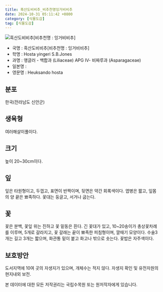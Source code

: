 ```yaml
---
title: 흑산도비비추_비추천명잉거비비추
date: 2024-10-31 05:11:42 +0800
category: [식물도감]
tag: [식물도감]
---
```




![흑산도비비추[비추천명 : 잉거비비추]](/fileUpload/plants/basic/Liliaceae/Hosta/773/773_1_th2.jpg)
- 국명 : 흑산도비비추[비추천명 : 잉거비비추]
- 학명 : Hosta yingeri S.B.Jones
- 과명 : 앵글러 - 백합과 (Liliaceae) APG Ⅳ- 비짜루과 (Asparagaceae)
- 일본명 : 
- 영문명 : Heuksando hosta


## 분포
한국(전라남도 신안군) 
## 생육형
여러해살이풀이다.
## 크기
높이 20~30cm이다.
## 잎
잎은 타원형이고, 두껍고, 표면이 반짝이며, 뒷면은 약간 회록색이다. 엽병은 짧고, 잎몸의 양 끝은 뾰족하다. 꽃대는 둥글고, 서거나 굽는다.
## 꽃
꽃은 분백, 꽃잎 위는 진하고 꽃 밑동은 흰다. 긴 꽃대가 있고, 10~20송이가 총상꽃차례를 이루며, 5개로 갈라지고, 꽃 갈래는 끝이 뾰족한 피침형이며, 깔때기 모양이다. 수술3개는 길고 3개는 짧으며, 화관통 밑이 붙고 화고나 밖으로 솟는다. 꽃밥은 자주색이다.
## 보호방안
도서지역에 10여 곳의 자생지가 있으며, 개체수는 적지 않다. 자생지 확인 및 유전자원의 현지내외 보전.






본 데이터에 대한 모든 저작권리는 국립수목원 또는 원저작자에게 있습니다.
